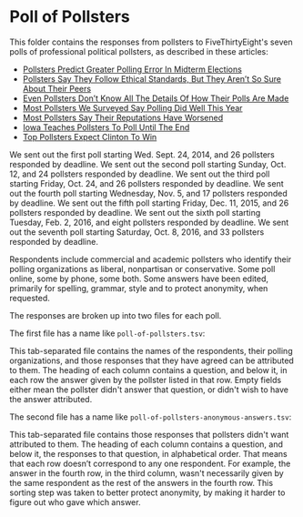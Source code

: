 # Poll of Pollsters

This folder contains the responses from pollsters to FiveThirtyEight's seven polls of professional political pollsters, as described in these articles:

* [Pollsters Predict Greater Polling Error In Midterm Elections](http://fivethirtyeight.com/features/pollsters-predict-greater-polling-error-in-midterm-elections/)
* [Pollsters Say They Follow Ethical Standards, But They Aren’t So Sure About Their Peers](http://fivethirtyeight.com/features/pollsters-say-they-follow-ethical-standards-but-they-arent-so-sure-about-their-peers)
* [Even Pollsters Don’t Know All The Details Of How Their Polls Are Made](http://fivethirtyeight.com/features/even-pollsters-dont-know-all-the-details-of-how-their-polls-are-made/)
* [Most Pollsters We Surveyed Say Polling Did Well This Year](http://fivethirtyeight.com/features/most-pollsters-we-surveyed-say-polling-did-well-this-year/)
* [Most Pollsters Say Their Reputations Have Worsened](http://fivethirtyeight.com/features/most-pollsters-say-their-reputations-have-worsened/)
* [Iowa Teaches Pollsters To Poll Until The End](http://fivethirtyeight.com/features/iowa-teaches-pollsters-to-poll-until-the-end/)
* [Top Pollsters Expect Clinton To Win](http://fivethirtyeight.com/features/top-pollsters-expect-clinton-to-win/)

We sent out the first poll starting Wed. Sept. 24, 2014, and 26 pollsters responded by deadline. We sent out the second poll starting Sunday, Oct. 12, and 24 pollsters responded by deadline. We sent out the third poll starting Friday, Oct. 24, and 26 pollsters responded by deadline. We sent out the fourth poll starting Wednesday, Nov. 5, and 17 pollsters responded by deadline. We sent out the fifth poll starting Friday, Dec. 11, 2015, and 26 pollsters responded by deadline. We sent out the sixth poll starting Tuesday, Feb. 2, 2016, and eight pollsters responded by deadline. We sent out the seventh poll starting Saturday, Oct. 8, 2016, and 33 pollsters responded by deadline.

Respondents include commercial and academic pollsters who identify their polling organizations as liberal, nonpartisan or conservative. Some poll online, some by phone, some both. Some answers have been edited, primarily for spelling, grammar, style and to protect anonymity, when requested.

The responses are broken up into two files for each poll.

The first file has a name like `poll-of-pollsters.tsv`:

This tab-separated file contains the names of the respondents, their polling organizations, and those responses that they have agreed can be attributed to them. The heading of each column contains a question, and below it, in each row the answer given by the pollster listed in that row. Empty fields either mean the pollster didn't answer that question, or didn't wish to have the answer attributed.

The second file has a name like `poll-of-pollsters-anonymous-answers.tsv`:

This tab-separated file contains those responses that pollsters didn't want attributed to them. The heading of each column contains a question, and below it, the responses to that question, in alphabetical order. That means that each row doesn’t correspond to any one respondent. For example, the answer in the fourth row, in the third column, wasn't necessarily given by the same respondent as the rest of the answers in the fourth row. This sorting step was taken to better protect anonymity, by making it harder to figure out who gave which answer.
